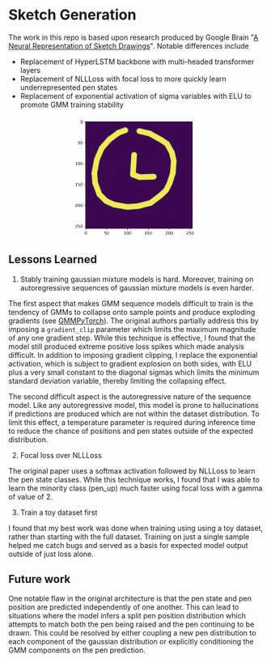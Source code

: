 # Sketch Generation #
The work in this repo is based upon research produced by Google Brain "[A Neural Representation of Sketch Drawings](https://arxiv.org/pdf/1704.03477)". Notable differences include
* Replacement of HyperLSTM backbone with multi-headed transformer layers
* Replacement of NLLLoss with focal loss to more quickly learn underrepresented pen states
* Replacement of exponential activation of sigma variables with ELU to promote GMM training stability

<p align="center">
<img width="50%" src="assets/clock_generation.png" alt="Example Optimization"/>
</p>

## Lessons Learned ##
1. Stably training gaussian mixture models is hard. Moreover, training on autoregressive sequences of gaussian mixture models is even harder.

The first aspect that makes GMM sequence models difficult to train is the tendency of GMMs to collapse onto sample points and produce exploding gradients (see [GMMPyTorch](https://github.com/kylesayrs/GMMPytorch)). The original authors partially address this by imposing a `gradient_clip` parameter which limits the maximum magnitude of any one gradient step. While this technique is effective, I found that the model still produced extreme positive loss spikes which made analysis difficult. In addition to imposing gradient clipping, I replace the exponential activation, which is subject to gradient explosion on both sides, with ELU plus a very small constant to the diagonal sigmas which limits the minimum standard deviation variable, thereby limiting the collapsing effect.

The second difficult aspect is the autoregressive nature of the sequence model. Like any autoregressive model, this model is prone to hallucinations if predictions are produced which are not within the dataset distribution. To limit this effect, a temperature parameter is required during inference time to reduce the chance of positions and pen states outside of the expected distribution.

2. Focal loss over NLLLoss

The original paper uses a softmax activation followed by NLLLoss to learn the pen state classes. While this technique works, I found that I was able to learn the minority class (pen_up) much faster using focal loss with a gamma of value of 2.

3. Train a toy dataset first

I found that my best work was done when training using using a toy dataset, rather than starting with the full dataset. Training on just a single sample helped me catch bugs and served as a basis for expected model output outside of just loss alone. 


## Future work ##
One notable flaw in the original architecture is that the pen state and pen position are predicted independently of one another. This can lead to situations where the model infers a split pen position  distribution which attempts to match both the pen being raised and the pen continuing to be drawn. This could be resolved by either coupling a new pen distribution to each component of the gaussian distribution or explicitly conditioning the GMM components on the pen prediction.
